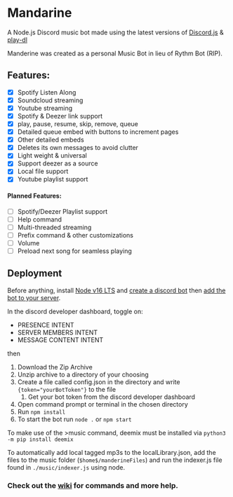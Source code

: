 # Mandarine
A Node.js Discord music bot made using the latest versions of [Discord.js](https://github.com/discordjs/discord.js/) & [play-dl](https://github.com/play-dl/play-dl)

Manderine was created as a personal Music Bot in lieu of Rythm Bot (RIP).

## Features:
- [x] Spotify Listen Along
- [x] Soundcloud streaming
- [x] Youtube streaming
- [x] Spotify & Deezer link support
- [x] play, pause, resume, skip, remove, queue
- [x] Detailed queue embed with buttons to increment pages
- [x] Other detailed embeds
- [x] Deletes its own messages to avoid clutter
- [x] Light weight & universal
- [x] Support deezer as a source
- [x] Local file support
- [x] Youtube playlist support

#### Planned Features:
- [ ] Spotify/Deezer Playlist support
- [ ] Help command
- [ ] Multi-threaded streaming
- [ ] Prefix command & other customizations
- [ ] Volume
- [ ] Preload next song for seamless playing

## Deployment
Before anything, install [Node v16 LTS](https://nodejs.org/en/) 
and [create a discord bot](https://discord.com/developers/applications)
then [add the bot to your server](https://help.pebblehost.com/en/article/how-to-invite-your-bot-to-a-discord-server-1asdlyg/).

In the discord developer dashboard, toggle on:
- PRESENCE INTENT
- SERVER MEMBERS INTENT
- MESSAGE CONTENT INTENT

then

1. Download the Zip Archive
2. Unzip archive to a directory of your choosing
3. Create a file called config.json in the directory and write `{token="yourBotToken"}` to the file
    1. Get your bot token from the discord developer dashboard
4. Open command prompt or terminal in the chosen directory
5. Run `npm install`
5. To start the bot run `node .` or `npm start`

To make use of the >music command, deemix must be installed via `python3 -m pip install deemix`

To automatically add local tagged mp3s to the localLibrary.json, add the files to the music folder (`$home$/manderineFiles`) and run the indexer.js file found in `./music/indexer.js` using node.

### Check out the [wiki](https://github.com/karyeet/Mandarine/wiki) for commands and more help.
